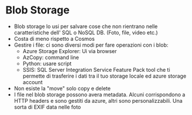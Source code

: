 # Blob Storage

- Blob storage lo usi per salvare cose che non rientrano nelle caratteristiche dell' SQL o NoSQL DB. (Foto, file, video etc.)
- Costa di meno rispetto a Cosmos
- Gestire i file: ci sono diversi modi per fare operazioni con i blob:
  - Azure Storage Explorer: Ui via browser
  - AzCopy: command line
  - Python: usare script
  - SSIS: SQL Server Integration Service Feature Pack tool che ti permette di trasferire i dati tra il tuo storage locale ed azure storage account
- Non esiste la "move" solo copy e delete
- I file nel blob storage possono avera metadata. Alcuni corrispondono a HTTP headers e sono gestiti da azure, altri sono personalizzabili. Una sorta di EXIF data nelle foto
